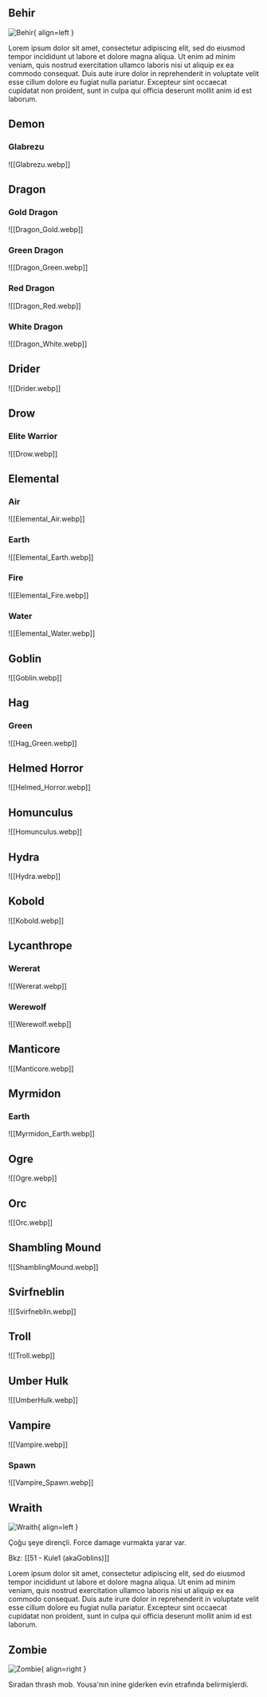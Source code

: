   
  
## Behir  
![Behir](Behir.webp){ align=left }  
  
Lorem ipsum dolor sit amet, consectetur adipiscing elit, sed do eiusmod tempor incididunt ut labore et dolore magna aliqua. Ut enim ad minim veniam, quis nostrud exercitation ullamco laboris nisi ut aliquip ex ea commodo consequat. Duis aute irure dolor in reprehenderit in voluptate velit esse cillum dolore eu fugiat nulla pariatur. Excepteur sint occaecat cupidatat non proident, sunt in culpa qui officia deserunt mollit anim id est laborum.  
  
## Demon  
### Glabrezu  
![[Glabrezu.webp]]  
  
## Dragon  
  
### Gold Dragon  
![[Dragon_Gold.webp]]  
  
### Green Dragon  
![[Dragon_Green.webp]]  
  
### Red Dragon  
![[Dragon_Red.webp]]  
  
### White Dragon  
![[Dragon_White.webp]]  
  
## Drider  
![[Drider.webp]]  
  
## Drow  
### Elite Warrior  
![[Drow.webp]]  
  
## Elemental  
  
### Air  
![[Elemental_Air.webp]]  
  
### Earth  
![[Elemental_Earth.webp]]  
  
### Fire  
![[Elemental_Fire.webp]]  
  
### Water  
![[Elemental_Water.webp]]  
  
  
## Goblin  
![[Goblin.webp]]  
## Hag  
### Green  
![[Hag_Green.webp]]  
  
## Helmed Horror  
![[Helmed_Horror.webp]]  
## Homunculus  
![[Homunculus.webp]]  
  
## Hydra  
![[Hydra.webp]]  
## Kobold  
![[Kobold.webp]]  
## Lycanthrope  
### Wererat  
![[Wererat.webp]]  
### Werewolf  
![[Werewolf.webp]]  
## Manticore  
![[Manticore.webp]]  
## Myrmidon  
### Earth  
![[Myrmidon_Earth.webp]]  
## Ogre  
![[Ogre.webp]]  
## Orc  
![[Orc.webp]]  
## Shambling Mound  
![[ShamblingMound.webp]]  
## Svirfneblin  
![[Svirfneblin.webp]]  
## Troll  
![[Troll.webp]]  
## Umber Hulk  
![[UmberHulk.webp]]  
  
## Vampire  
  
![[Vampire.webp]]  
  
### Spawn  
![[Vampire_Spawn.webp]]  
## Wraith  
![Wraith](Wraith.webp){ align=left }  
  
Çoğu şeye dirençli. Force damage vurmakta yarar var.  
  
Bkz: [[51 - Kule1 (akaGoblins)]]  
  
Lorem ipsum dolor sit amet, consectetur adipiscing elit, sed do eiusmod tempor incididunt ut labore et dolore magna aliqua. Ut enim ad minim veniam, quis nostrud exercitation ullamco laboris nisi ut aliquip ex ea commodo consequat. Duis aute irure dolor in reprehenderit in voluptate velit esse cillum dolore eu fugiat nulla pariatur. Excepteur sint occaecat cupidatat non proident, sunt in culpa qui officia deserunt mollit anim id est laborum.  
  
## Zombie  
![Zombie](Zombie.webp){ align=right }  
  
Sıradan thrash mob. Yousa'nın inine giderken evin etrafında belirmişlerdi.  